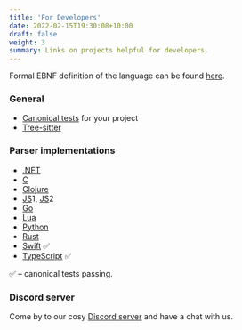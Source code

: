 ```yaml
---
title: 'For Developers'
date: 2022-02-15T19:30:08+10:00
draft: false
weight: 3
summary: Links on projects helpful for developers.
---
```


Formal EBNF definition of the language can be found [here](https://github.com/cooklang/spec/blob/main/EBNF.md).

### General
* [Canonical tests](https://github.com/cooklang/spec/tree/main/tests) for your project
* [Tree-sitter](https://github.com/addcninblue/tree-sitter-cooklang)

### Parser implementations
* [.NET](https://github.com/heytherewill/cooklangnet)
* [C](https://github.com/cooklang/cook-in-c)
* [Clojure](https://github.com/kiranshila/cooklang-clj)
* [JS](https://github.com/deathau/cooklang-js)1, [JS](https://github.com/cadpnq/cooklangjs)2
* [Go](https://github.com/aquilax/cooklang-go)
* [Lua](https://github.com/michal-h21/cooklang-lua)
* [Python](https://github.com/luizribeiro/py-cooklang)
* [Rust](https://github.com/umgefahren/cook-with-rust)
* [Swift](https://github.com/cooklang/CookInSwift) ✅
* [TypeScript](https://github.com/cooklang/cooklang-ts) ✅

✅ – canonical tests passing.


### Discord server

Come by to our cosy [Discord server](https://discord.gg/fUVVvUzEEK) and have a chat with us.
